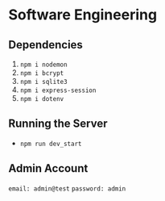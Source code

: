# Software Engineering

## Dependencies
1. `npm i nodemon`
2. `npm i bcrypt`
3. `npm i sqlite3`
4. `npm i express-session`
5. `npm i dotenv`

## Running the Server
- `npm run dev_start`

## Admin Account
`email: admin@test`
`password: admin`